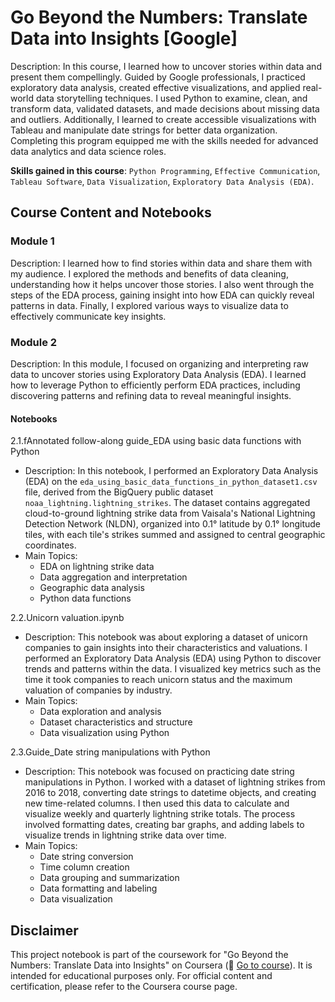 # Go Beyond the Numbers: Translate Data into Insights [Google]
Description: In this course, I learned how to uncover stories within data and present them compellingly. Guided by Google professionals, I practiced exploratory data analysis, created effective visualizations, and applied real-world data storytelling techniques. I used Python to examine, clean, and transform data, validated datasets, and made decisions about missing data and outliers. Additionally, I learned to create accessible visualizations with Tableau and manipulate date strings for better data organization. Completing this program equipped me with the skills needed for advanced data analytics and data science roles.<br/>

**Skills gained in this course**: `Python Programming`, `Effective Communication`, `Tableau Software`, `Data Visualization`, `Exploratory Data Analysis (EDA)`.

## Course Content and Notebooks

### Module 1
Description: I learned how to find stories within data and share them with my audience. I explored the methods and benefits of data cleaning, understanding how it helps uncover those stories. I also went through the steps of the EDA process, gaining insight into how EDA can quickly reveal patterns in data. Finally, I explored various ways to visualize data to effectively communicate key insights.


### Module 2
Description: In this module, I focused on organizing and interpreting raw data to uncover stories using Exploratory Data Analysis (EDA). I learned how to leverage Python to efficiently perform EDA practices, including discovering patterns and refining data to reveal meaningful insights.

#### Notebooks
2.1.fAnnotated follow-along guide_EDA using basic data functions with Python
- Description: In this notebook, I performed an Exploratory Data Analysis (EDA) on the `eda_using_basic_data_functions_in_python_dataset1.csv` file, derived from the BigQuery public dataset `noaa_lightning.lightning_strikes`. The dataset contains aggregated cloud-to-ground lightning strike data from Vaisala's National Lightning Detection Network (NLDN), organized into 0.1° latitude by 0.1° longitude tiles, with each tile's strikes summed and assigned to central geographic coordinates.<br/>
- Main Topics:
  - EDA on lightning strike data
  - Data aggregation and interpretation
  - Geographic data analysis
  - Python data functions


2.2.Unicorn valuation.ipynb
- Description: This notebook was about exploring a dataset of unicorn companies to gain insights into their characteristics and valuations. I performed an Exploratory Data Analysis (EDA) using Python to discover trends and patterns within the data. I visualized key metrics such as the time it took companies to reach unicorn status and the maximum valuation of companies by industry.<br/>
- Main Topics:
  - Data exploration and analysis
  - Dataset characteristics and structure
  - Data visualization using Python


2.3.Guide_Date string manipulations with Python
- Description: This notebook was focused on practicing date string manipulations in Python. I worked with a dataset of lightning strikes from 2016 to 2018, converting date strings to datetime objects, and creating new time-related columns. I then used this data to calculate and visualize weekly and quarterly lightning strike totals. The process involved formatting dates, creating bar graphs, and adding labels to visualize trends in lightning strike data over time.<br/>
- Main Topics:
  - Date string conversion
  - Time column creation
  - Data grouping and summarization
  - Data formatting and labeling
  - Data visualization

## Disclaimer
This project notebook is part of the coursework for "Go Beyond the Numbers: Translate Data into Insights" on Coursera (🔗 [Go to course](https://www.coursera.org/learn/go-beyond-the-numbers-translate-data-into-insight)). It is intended for educational purposes only. For official content and certification, please refer to the Coursera course page.
